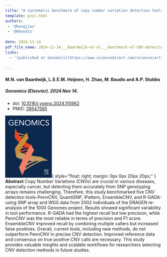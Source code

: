 ```yaml
---
title: "A systematic benchmark of copy number variation detection tools for high density SNP genotyping arrays"
template: post.html 
authors:
 - '@hangjiaz'
 - '@mbaudis'

date: 2024-11-14
pdf_file_name: 2024-11-14___Baardwijk-et-al.__benchmark-of-CNV-detection-tools-for-SNP-arrays__Genomics.pdf
links:
  - '[published at Genomics](https://www.sciencedirect.com/science/article/pii/S0888754324001836?via%3Dihub)'

---
```


#### M.N. van Baardwijk, L.S.E.M. Heijnen, H. Zhao, M. Baudis and A.P. Stubbs
##### Genomics (Elsevier). 2024 Nov 14.
* doi: [10.1016/j.ygeno.2024.110962](https://doi.org/10.1016/j.ygeno.2024.110962)
* PMID: [39547585](https://pubmed.ncbi.nlm.nih.gov/39547585/)

![elsevier genomics logo](/img/logo-elsevier-genomics.gif){ style="float: right; margin: 0px 0px 20px 20px;" }
**Abstract** Copy Number Variations (CNVs) are crucial in various diseases, especially cancer, but detecting them accurately from SNP genotyping arrays remains challenging. Therefore, this study benchmarked five CNV detection tools-PennCNV, QuantiSNP, iPattern, EnsembleCNV, and R-GADA-using SNP array and WGS data from 2002 individuals of the DRAGEN re-analysis of the 1000 Genomes project. <!--more--> Results showed significant variability in tool performance. R-GADA had the highest recall but low precision, while PennCNV was the most reliable in terms of precision and F1 score. EnsembleCNV improved recall by combining multiple callers but increased false positives. Overall, current tools, including new methods, do not outperform PennCNV in precise CNV detection. Improved reference data and consensus on true positive CNV calls are necessary. This study provides valuable insights and scalable workflows for researchers selecting CNV detection methods in future studies.
